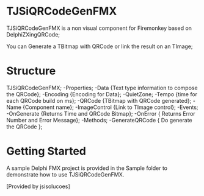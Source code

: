 TJSiQRCodeGenFMX
=================

TJSiQRCodeGenFMX is a non visual component for Firemonkey based on DelphiZXingQRCode;

You can Generate a TBitmap with QRCode or link the result on an TImage;

# Structure #
TJSiQRCodeGenFMX;
  -Properties;
    -Data {Text type information to compose the QRCode};
    -Encoding {Encoding for Data};
    -QuietZone;
    -Tempo {time for each QRCode build on ms};
    -QRCode {TBitmap with QRCode generated};
    -Name {Component name};
    -ImageControl {Link to TImage control};
  -Events;
    -OnGenerate {Returns Time and QRCode Bitmap};
    -OnError { Returns Error Number and Error Message};
  -Methods;
    -GenerateQRCode { Do generate the QRCode };

# Getting Started #

A sample Delphi FMX project is provided in the Sample folder to demonstrate how to use TJSiQRCodeGenFMX. 


[Provided by jsisolucoes]
